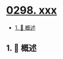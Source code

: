 # [0298. xxx](https://github.com/Tdahuyou/TNotes.leetcode/tree/main/notes/0298.%20xxx)

<!-- region:toc -->

- [1. 📝 概述](#1--概述)

<!-- endregion:toc -->

## 1. 📝 概述

